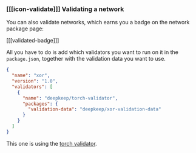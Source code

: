 ### [[[icon-validate]]] Validating a network

You can also validate networks, which earns you a badge on the network package
page:

[[[validated-badge]]]

All you have to do is add which validators you want to run on it in the
`package.json`, together with the validation data you want to use.

```json
{
  "name": "xor",
  "version": "1.0",
  "validators": [
    {
      "name": "deepkeep/torch-validator",
      "packages": {
        "validation-data": "deepkeep/xor-validation-data"
      }
    }
  ]
}
```

This one is using the [torch validator](https://github.com/deepkeep/torch-validator).
